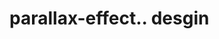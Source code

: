 # parallax-effect.. desgin                                                                                                                                                                                                                                                                                                                                                                                        
